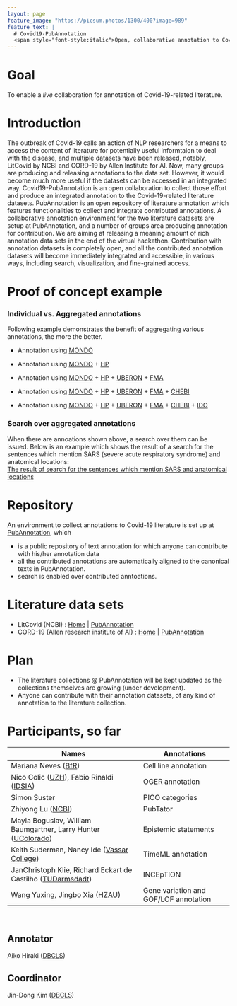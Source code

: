 ```yaml
---
layout: page
feature_image: "https://picsum.photos/1300/400?image=989"
feature_text: |
  # Covid19-PubAnnotation
  <span style="font-style:italic">Open, collaborative annotation to Covid-19 literature</span>
---
```


# Goal

To enable a *live* collaboration for annotation of Covid-19-related literature.

# Introduction

The outbreak of Covid-19 calls an action of NLP researchers for a means to access the content of literature for potentially useful informtaion to deal with the disease, and multiple datasets have been released, notably, LitCovid by NCBI and CORD-19 by Allen Institute for AI. Now, many groups are producing and releasing annotations to the data set.
However, it would become much more useful if the datasets can be accessed in an integrated way.
Covid19-PubAnnotation is an open collaboration to collect those effort and produce an integrated annotation to the Covid-19-related literature datasets. PubAnnotation is an open repository of literature annotation which features functionalities to collect and integrate contributed annotations. A collaborative annotation environment for the two literature datasets are setup at PubAnnotation, and a number of groups area producing annotation for contribution. We are aiming at releasing a meaning amount of rich annotation data sets in the end of the virtual hackathon. Contribution with annotation datasets is completely open, and all the contributed annotation datasets will become immediately integrated and accessible, in various ways, including search, visualization, and fine-grained access.

# Proof of concept example

### Individual vs. Aggregated annotations

Following example demonstrates the benefit of aggregating various annotations, the more the better.

* Annotation using [MONDO](https://mondo.monarchinitiative.org/)
<div class="textae-editor" style="font-size:x-small" config="http://textae-configs.pubannotation.org/configs/COVID19-annotation.json"
target="http://pubannotation.org/docs/sourcedb/CORD-19/sourceid/f820e5c342b0e3ce1af0905b69ebea927865a809/spans/2850-3461/annotations.json?projects=CORD-19-sample-MONDO"></div>

* Annotation using [MONDO](https://mondo.monarchinitiative.org/) + [HP](https://hpo.jax.org/)
<div class="textae-editor" style="font-size:x-small" config="http://textae-configs.pubannotation.org/configs/COVID19-annotation.json"
target="http://pubannotation.org/docs/sourcedb/CORD-19/sourceid/f820e5c342b0e3ce1af0905b69ebea927865a809/spans/2850-3461/annotations.json?projects=CORD-19-sample-MONDO,CORD-19-sample-HP"></div>

* Annotation using [MONDO](https://mondo.monarchinitiative.org/) + [HP](https://hpo.jax.org/) + [UBERON](http://uberon.org/) + [FMA](http://si.washington.edu/projects/fma)
<div class="textae-editor" style="font-size:x-small" config="http://textae-configs.pubannotation.org/configs/COVID19-annotation.json"
target="http://pubannotation.org/docs/sourcedb/CORD-19/sourceid/f820e5c342b0e3ce1af0905b69ebea927865a809/spans/2850-3461/annotations.json?projects=CORD-19-sample-MONDO,CORD-19-sample-HP,CORD-19-sample-UBERON,CORD-19-sample-FMA"></div>

* Annotation using [MONDO](https://mondo.monarchinitiative.org/) + [HP](https://hpo.jax.org/) + [UBERON](http://uberon.org/) + [FMA](http://si.washington.edu/projects/fma) + [CHEBI](https://www.ebi.ac.uk/chebi/)
<div class="textae-editor" style="font-size:x-small" config="http://textae-configs.pubannotation.org/configs/COVID19-annotation.json"
target="http://pubannotation.org/docs/sourcedb/CORD-19/sourceid/f820e5c342b0e3ce1af0905b69ebea927865a809/spans/2850-3461/annotations.json?projects=CORD-19-sample-MONDO,CORD-19-sample-HP,CORD-19-sample-UBERON,CORD-19-sample-FMA,CORD-19-sample-CHEBI"></div>

* Annotation using [MONDO](https://mondo.monarchinitiative.org/) + [HP](https://hpo.jax.org/) + [UBERON](http://uberon.org/) + [FMA](http://si.washington.edu/projects/fma) + [CHEBI](https://www.ebi.ac.uk/chebi/) + [IDO](http://infectiousdiseaseontology.org/)
<div class="textae-editor" style="font-size:x-small" config="http://textae-configs.pubannotation.org/configs/COVID19-annotation.json"
target="http://pubannotation.org/docs/sourcedb/CORD-19/sourceid/f820e5c342b0e3ce1af0905b69ebea927865a809/spans/2850-3461/annotations.json?projects=CORD-19-sample-MONDO,CORD-19-sample-HP,CORD-19-sample-UBERON,CORD-19-sample-FMA,CORD-19-sample-CHEBI,CORD-19-sample-IDO"></div>


### Search over aggregated annotations

When there are annoations shown above, a search over them can be issued.
Below is an example which shows the result of a search for the sentences which mention SARS (severe acute respiratory syndrome) and anatomical locations:<br/>
[The result of search for the sentences which mention SARS and anatomical locations](http://pubannotation.org/projects/CORD-19-sample-paragraphs/search?query=PREFIX+pubann%3A%3Chttp%3A%2F%2Fpubannotation.org%2Fontology%2F%3E%0D%0ASELECT+DISTINCT+%3Fsentence%0D%0AWHERE+%7B%0D%0A%09%3Fo1+tao%3Adenoted_by+%3Fsars_mention+%3B%0D%0A%09%09a+%3Chttp%3A%2F%2Fpurl.obolibrary.org%2Fobo%2FMONDO_0005091%3E+.%0D%0A%09%3Fo2+tao%3Adenoted_by+%3Flocation_mention+%3B%0D%0A%09%09a+%3Fc2+.%0D%0A%09FILTER+strstarts%28str%28%3Fc2%29%2C+%22http%3A%2F%2Fpurl.obolibrary.org%2Fobo%2FUBERON_%22%29%0D%0A%0D%0A%09%3Fo3+tao%3Adenoted_by+%3Fsentence+%3B%0D%0A%09%09a+pubann%3ASentence+.%0D%0A%09%3Fsentence+tao%3Acontains+%3Fsars_mention+.%0D%0A%09%3Fsentence+tao%3Acontains+%3Flocation_mention+.%0D%0A%7D%0D%0A&template_select=23&show_mode=textae&project_name=&projects=CORD-19-sample-MONDO%2CCORD-19-sample-UBERON)

# Repository

An environment to collect annotations to Covid-19 literature is set up at [PubAnnotation](http://pubannotation.org), which
* is a public repository of text annotation for which anyone can contribute with his/her annotation data
* all the contributed annotations are automatically aligned to the canonical texts in PubAnnotation.
* search is enabled over contributed anntoations.

# Literature data sets

* LitCovid (NCBI) : [Home](https://www.ncbi.nlm.nih.gov/research/coronavirus/) \| [PubAnnotation](http://pubannotation.org/collections/LitCovid)
* CORD-19 (Allen research institute of AI) : [Home](https://pages.semanticscholar.org/coronavirus-research) \| [PubAnnotation](http://pubannotation.org/collections/CORD-19)

# Plan

* The literature collections @ PubAnnotation will be kept updated as the collections themselves are growing (under development).
* Anyone can contribute with their annotation datasets, of any kind of annotation to the literature collection.

# Participants, so far

Names | Annotations
------|------------
Mariana Neves ([BfR](https://www.bfr.bund.de/))| Cell line annotation
Nico Colic ([UZH](https://www.uzh.ch/)), Fabio Rinaldi ([IDSIA](http://www.idsia.ch/)) | OGER annotation
Simon Suster | PICO categories
Zhiyong Lu ([NCBI](https://www.ncbi.nlm.nih.gov/)) | PubTator
Mayla Boguslav, William Baumgartner, Larry Hunter ([UColorado](http://www.ucdenver.edu/)) | Epistemic statements
Keith Suderman, Nancy Ide ([Vassar College](https://www.vassar.edu/)) | TimeML annotation
JanChristoph Klie, Richard Eckart de Castilho ([TUDarmsdadt](https://www.informatik.tu-darmstadt.de/ukp)) | INCEpTION
Wang Yuxing, Jingbo Xia ([HZAU](http://www.hzau.edu.cn/)) | Gene variation and GOF/LOF annotation

<br/>

## Annotator

Aiko Hiraki ([DBCLS](http://dbcls.rois.ac.jp/))


## Coordinator

Jin-Dong Kim ([DBCLS](http://dbcls.rois.ac.jp/))

